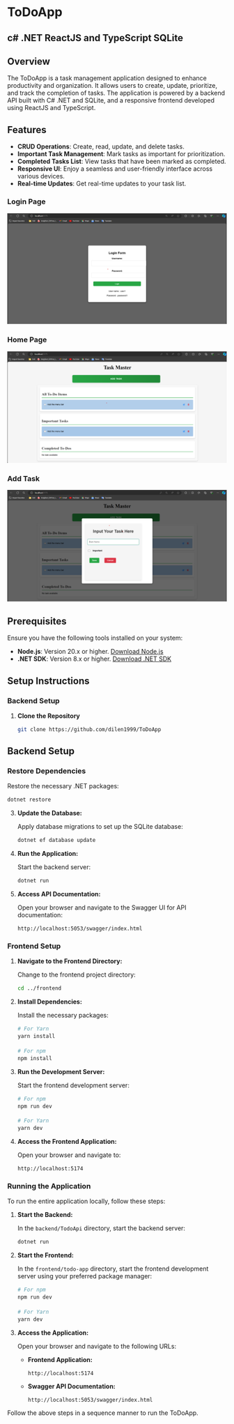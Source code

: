 # ToDoApp

## c# .NET ReactJS and TypeScript SQLite

## Overview

The ToDoApp is a task management application designed to enhance productivity and organization. It allows users to create, update, prioritize, and track the completion of tasks. The application is powered by a backend API built with C# .NET and SQLite, and a responsive frontend developed using ReactJS and TypeScript.

## Features

- **CRUD Operations**: Create, read, update, and delete tasks.
- **Important Task Management**: Mark tasks as important for prioritization.
- **Completed Tasks List**: View tasks that have been marked as completed.
- **Responsive UI**: Enjoy a seamless and user-friendly interface across various devices.
- **Real-time Updates**: Get real-time updates to your task list.



### Login Page
![Login Page](./docs/loginpage.png)

### Home Page
![Home Page](./docs/homepage.png)

### Add Task
![Add Task](./docs/Addtask.png)

## Prerequisites

Ensure you have the following tools installed on your system:

- **Node.js**: Version 20.x or higher. [Download Node.js](https://nodejs.org/)
- **.NET SDK**: Version 8.x or higher. [Download .NET SDK](https://dotnet.microsoft.com/download)

## Setup Instructions

### Backend Setup

1. **Clone the Repository**

   ```bash
   git clone https://github.com/dilen1999/ToDoApp

   ```

## Backend Setup

### Restore Dependencies

Restore the necessary .NET packages:

```bash
dotnet restore
```

3. **Update the Database:**

   Apply database migrations to set up the SQLite database:

   ```bash
   dotnet ef database update
   ```

4. **Run the Application:**

   Start the backend server:

   ```bash
   dotnet run
   ```

5. **Access API Documentation:**

   Open your browser and navigate to the Swagger UI for API documentation:

   ```
   http://localhost:5053/swagger/index.html
   ```

### Frontend Setup

1. **Navigate to the Frontend Directory:**

   Change to the frontend project directory:

   ```bash
   cd ../frontend
   ```

2. **Install Dependencies:**

   Install the necessary packages:

   ```bash
   # For Yarn
   yarn install

   # For npm
   npm install
   ```

3. **Run the Development Server:**

   Start the frontend development server:

   ```bash
   # For npm
   npm run dev

   # For Yarn
   yarn dev
   ```

4. **Access the Frontend Application:**

   Open your browser and navigate to:

   ```
   http://localhost:5174
   ```

### Running the Application

To run the entire application locally, follow these steps:

1. **Start the Backend:**

   In the `backend/TodoApi` directory, start the backend server:

   ```bash
   dotnet run
   ```

2. **Start the Frontend:**

   In the `frontend/todo-app` directory, start the frontend development server using your preferred package manager:

   ```bash
   # For npm
   npm run dev

   # For Yarn
   yarn dev

   ```

3. **Access the Application:**

   Open your browser and navigate to the following URLs:

   - **Frontend Application:**
     ```
     http://localhost:5174
     ```
   - **Swagger API Documentation:**
     ```
     http://localhost:5053/swagger/index.html
     ```

Follow the above steps in a sequence manner to run the ToDoApp.
